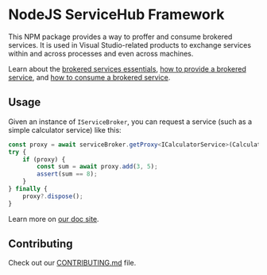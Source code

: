 # NodeJS ServiceHub Framework

This NPM package provides a way to proffer and consume brokered services.
It is used in Visual Studio-related products to exchange services within and across processes and even across machines.

Learn about the [brokered services essentials](https://learn.microsoft.com/visualstudio/extensibility/internals/brokered-service-essentials), [how to provide a brokered service](https://learn.microsoft.com/visualstudio/extensibility/how-to-provide-brokered-service), and [how to consume a brokered service](https://learn.microsoft.com/visualstudio/extensibility/how-to-consume-brokered-service).

## Usage

Given an instance of `IServiceBroker`, you can request a service (such as a simple calculator service) like this:

```ts
const proxy = await serviceBroker.getProxy<ICalculatorService>(CalculatorDescriptor);
try {
    if (proxy) {
        const sum = await proxy.add(3, 5);
        assert(sum == 8);
    }
} finally {
    proxy?.dispose();
}
```

Learn more on [our doc site](https://microsoft.github.io/vs-servicehub/docs/npm.html).

## Contributing

Check out our [CONTRIBUTING.md](https://github.com/microsoft/vs-servicehub/blob/main/CONTRIBUTING.md) file.
